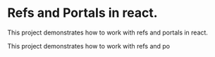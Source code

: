 # Refs and Portals in react.

This project demonstrates how to work with refs and portals in react.

This project demonstrates how to work with refs and po

